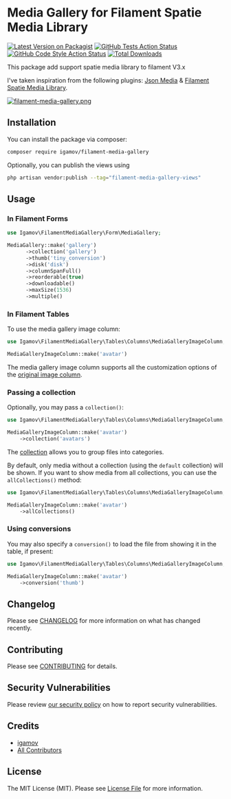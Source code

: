 # Media Gallery for Filament Spatie Media Library

[![Latest Version on Packagist](https://img.shields.io/packagist/v/igamov/filament-media-gallery.svg?style=flat-square)](https://packagist.org/packages/igamov/filament-media-gallery)
[![GitHub Tests Action Status](https://img.shields.io/github/actions/workflow/status/igamov/filament-media-gallery/run-tests.yml?branch=main&label=tests&style=flat-square)](https://github.com/igamov/filament-media-gallery/actions?query=workflow%3Arun-tests+branch%3Amain)
[![GitHub Code Style Action Status](https://img.shields.io/github/actions/workflow/status/igamov/filament-media-gallery/fix-php-code-styling.yml?branch=main&label=code%20style&style=flat-square)](https://github.com/igamov/filament-media-gallery/actions?query=workflow%3A"Fix+PHP+code+styling"+branch%3Amain)
[![Total Downloads](https://img.shields.io/packagist/dt/igamov/filament-media-gallery.svg?style=flat-square)](https://packagist.org/packages/igamov/filament-media-gallery)


This package add support spatie media library to filament V3.x

I've taken inspiration from the following plugins: [Json Media](https://github.com/webplusmultimedia/filament-json-media) & [Filament Spatie Media Library](https://github.com/filamentphp/spatie-laravel-media-library-plugin).

[![filament-media-gallery.png](https://i.postimg.cc/Tw52W9xd/filament-media-gallery.png)](https://postimg.cc/KkFh6t4w)
## Installation

You can install the package via composer:

```bash
composer require igamov/filament-media-gallery
```

Optionally, you can publish the views using

```bash
php artisan vendor:publish --tag="filament-media-gallery-views"
```


## Usage
### In Filament Forms
```php
use Igamov\FilamentMediaGallery\Form\MediaGallery;

MediaGallery::make('gallery')
      ->collection('gallery')
      ->thumb('tiny_conversion')
      ->disk('disk')
      ->columnSpanFull()
      ->reorderable(true)
      ->downloadable()
      ->maxSize(1536)
      ->multiple()
```

### In Filament Tables

To use the media gallery image column:

```php
use Igamov\FilamentMediaGallery\Tables\Columns\MediaGalleryImageColumn;

MediaGalleryImageColumn::make('avatar')
```

The media gallery image column supports all the customization options of the [original image column](https://filamentphp.com/docs/tables/columns/image).

### Passing a collection

Optionally, you may pass a `collection()`:

```php
use Igamov\FilamentMediaGallery\Tables\Columns\MediaGalleryImageColumn;

MediaGalleryImageColumn::make('avatar')
    ->collection('avatars')
```

The [collection](https://spatie.be/docs/laravel-medialibrary/working-with-media-collections/simple-media-collections) allows you to group files into categories.

By default, only media without a collection (using the `default` collection) will be shown. If you want to show media from all collections, you can use the `allCollections()` method:

```php
use Igamov\FilamentMediaGallery\Tables\Columns\MediaGalleryImageColumn;

MediaGalleryImageColumn::make('avatar')
    ->allCollections()
```

### Using conversions

You may also specify a `conversion()` to load the file from showing it in the table, if present:

```php
use Igamov\FilamentMediaGallery\Tables\Columns\MediaGalleryImageColumn;

MediaGalleryImageColumn::make('avatar')
    ->conversion('thumb')
```

## Changelog

Please see [CHANGELOG](CHANGELOG.md) for more information on what has changed recently.

## Contributing

Please see [CONTRIBUTING](.github/CONTRIBUTING.md) for details.

## Security Vulnerabilities

Please review [our security policy](../../security/policy) on how to report security vulnerabilities.

## Credits

- [igamov](https://github.com/igamov)
- [All Contributors](../../contributors)

## License

The MIT License (MIT). Please see [License File](LICENSE.md) for more information.
